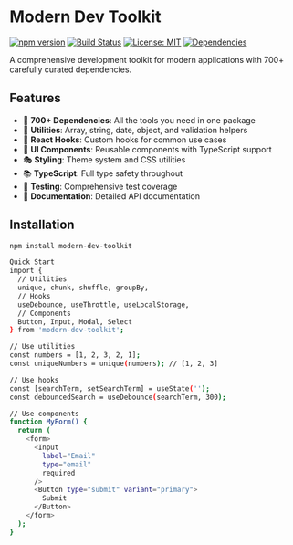 # Modern Dev Toolkit

[![npm version](https://badge.fury.io/js/modern-dev-toolkit.svg)](https://badge.fury.io/js/modern-dev-toolkit)
[![Build Status](https://img.shields.io/travis/0xZepeto/modern-dev-toolkit.svg)](https://travis-ci.org/0xZepeto/modern-dev-toolkit)
[![License: MIT](https://img.shields.io/badge/License-MIT-yellow.svg)](https://opensource.org/licenses/MIT)
[![Dependencies](https://img.shields.io/librariesio/release/npm/modern-dev-toolkit.svg)](https://libraries.io/npm/modern-dev-toolkit)

A comprehensive development toolkit for modern applications with 700+ carefully curated dependencies.

## Features

- 🚀 **700+ Dependencies**: All the tools you need in one package
- 🔧 **Utilities**: Array, string, date, object, and validation helpers
- 🎣 **React Hooks**: Custom hooks for common use cases
- 🎨 **UI Components**: Reusable components with TypeScript support
- 🎭 **Styling**: Theme system and CSS utilities
- 📚 **TypeScript**: Full type safety throughout
- 🧪 **Testing**: Comprehensive test coverage
- 📖 **Documentation**: Detailed API documentation

## Installation

```bash
npm install modern-dev-toolkit

Quick Start
import {
  // Utilities
  unique, chunk, shuffle, groupBy,
  // Hooks
  useDebounce, useThrottle, useLocalStorage,
  // Components
  Button, Input, Modal, Select
} from 'modern-dev-toolkit';

// Use utilities
const numbers = [1, 2, 3, 2, 1];
const uniqueNumbers = unique(numbers); // [1, 2, 3]

// Use hooks
const [searchTerm, setSearchTerm] = useState('');
const debouncedSearch = useDebounce(searchTerm, 300);

// Use components
function MyForm() {
  return (
    <form>
      <Input
        label="Email"
        type="email"
        required
      />
      <Button type="submit" variant="primary">
        Submit
      </Button>
    </form>
  );
}
